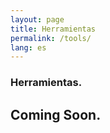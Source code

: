```yaml
---
layout: page
title: Herramientas
permalink: /tools/
lang: es
---
```


<h3>Herramientas.</h3>

<h2>Coming Soon.</h2>
